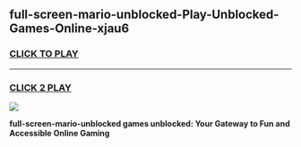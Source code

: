 
## full-screen-mario-unblocked-Play-Unblocked-Games-Online-xjau6
<h3>
<a href="https://premium76.site?title=full-screen-mario-unblocked&ref=25A">CLICK TO PLAY</a></h3>
<hr>

<h3>
<a href="https://premium76.site?title=full-screen-mario-unblocked&ref=25A">CLICK 2 PLAY</a>
  
</h3>

<a href="https://premium76.site?title=full-screen-mario-unblocked&ref=25A"><img src="https://clearcache.store/games.png"></a>


**full-screen-mario-unblocked games unblocked: Your Gateway to Fun and Accessible Online Gaming**
